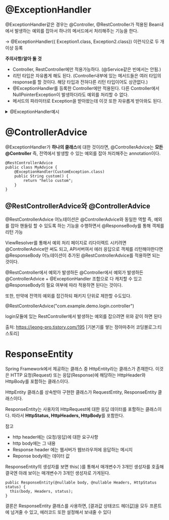 # @ExceptionHandler

@ExceptionHandler같은 경우는 @Controller, @RestController가 적용된 Bean내에서 발생하는 예외를 잡아서 하나의 메서드에서 처리해주는 기능을 한다.

→ @ExceptionHandler({ Exception1.class, Exception2.class}) 이런식으로 두 개 이상 등록

**주의사항/알아 둘 것**

- Controller, RestController에만 적용가능하다. (@Service같은 빈에서는 안됨.)
- 리턴 타입은 자유롭게 해도 된다. (Controller내부에 있는 메서드들은 여러 타입의 response를 할 것이다. 해당 타입과 전혀다른 리턴 타입이어도 상관없다.)
- @ExceptionHandler를 등록한 Controller에만 적용된다. 다른 Controller에서 NullPointerException이 발생하더라도 예외를 처리할 수 없다.
- 메서드의 파라미터로 Exception을 받아왔는데 이것 또한 자유롭게 받아와도 된다.

<details><summary> @ExceptionHandler예시 </summary>
<p>
  
    @RestController
    public class MyRestController {
        @Autowired
        private MyService myService;
        @GetMapping("/hello")
        public String hello() {
            return "hello";//문자열 반환
        }
        @GetMapping("/myData")
        public MyData myData() {
            return new MyData("myName");//object 반환
        }
        @GetMapping("/service")
        public String serviceCall() {
            return myService.serviceMethod();//일반적인 service호출
        }
        @GetMapping("/serviceException")
        public String serviceException() {
            return myService.serviceExceptionMethod(); //service에서 예외발생
        }
        @GetMapping("/controllerException")
        public void controllerException() {
            throw new NullPointerException();//controller에서 예외발생
        }
        @GetMapping("/customException")
        public String custom() {
            throw new CustomException();//custom예외 발생
        }
        @ExceptionHandler(NullPointerException.class)
        public Object nullex(Exception e) {
            System.err.println(e.getClass());
            return "myService";
        }
    }
  
String타입과 MyData라는 나만의 객체타입을 리턴하는 메서드등의 존재하지만 ExceptionHandler하나로 다 처리할 수 있다.
myService.serviceExceptionMethod는 Service안에서 Exception이 발생하는데 이 메서드를 호출하면 서비스에서 예외가 발생했지만 결국 컨트롤러 내에서 발생한 것과 같으므로 ExceptionHandler가 예외를 잡아내어 "myService"가 리턴된다.

    public class CustomException extends RuntimeException{
      private static final long serialVersionUID = 1L;
    }

이 예외는 NullPointerException이 아니기 때문에 발생하더라도 ExceptionHandler에 의해서 처리되지 않는다

  
만약 하나로 더 많은 예외 처리를 하길 원한다면 모든 예외의 부모클래스인 Exception.class를 핸들링하게하면 된다.

  **@ExceptionHandler(Exception.class)**

</p>
</details>

# @ControllerAdvice

@ExceptionHandler가 **하나의 클래스**에 대한 것이라면, @ControllerAdvice는 **모든 @Controller** 즉, 전역에서 발생할 수 있는 예외를 잡아 처리해주는 annotation이다.

    @RestControllerAdvice
    public class MyAdvice {
        @ExceptionHandler(CustomException.class)
        public String custom() {
            return "hello custom";
        }
    }

## @RestControllerAdvice와 @ControllerAdvice

@RestControllerAdvice 어노테이션은 @ControllerAdvice와 동일한 역할 즉, 예외를 잡아 핸들링 할 수 있도록 하는 기능을 수행하면서 @ResponseBody를 통해 객체를 리턴 가능

ViewResolver를 통해서 예외 처리 페이지로 리다이렉트 시키려면 @ControllerAdvice만 써도 되고, API서버여서 에러 응답으로 객체를 리턴해야한다면 @ResponseBody 어노테이션이 추가된 @RestControllerAdvice를 적용하면 되는 것이다.

@RestController에서 예외가 발생하든 @Controller에서 예외가 발생하든 @ControllerAdvice + @ExceptionHandler 조합으로 다 캐치할 수 있고 @ResponseBody의 필요 여부에 따라 적용하면 된다는 것이다. 

또한, 만약에 전역의 예외를 잡긴하되 패키지 단위로 제한할 수도있다.

@RestControllerAdvice("com.example.demo.login.controller")

login모듈에 있는 RestController에서 발생하는 예외를 잡으려면 위와 같이 하면 된다

출처: https://jeong-pro.tistory.com/195 [기본기를 쌓는 정아마추어 코딩블로그:티스토리]

# ResponseEntity

Spring Framework에서 제공하는 클래스 중 HttpEntity라는 클래스가 존재한다. 이것은 HTTP 요청(Request) 또는 응답(Response)에 해당하는 HttpHeader와 HttpBody를 포함하는 클래스이다. 

HttpEntity 클래스를 상속받아 구현한 클래스가 RequestEntity, ResponseEntity 클래스이다. 

ResponseEntity는 사용자의 HttpRequest에 대한 응답 데이터를 포함하는 클래스이다. 따라서 **HttpStatus, HttpHeaders, HttpBody**를 포함한다. 

참고

- http header에는 (요청/응답)에 대한 요구사항 
- http body에는 그 내용 
- Response header 에는 웹서버가 웹브라우저에 응답하는 메시지
- Reponse body에는 데이터 값

ResponseEntity의 생성자를 보면 this( )를 통해서 매개변수가 3개인 생성자를 호출해 결국엔 아래 보이는 매개변수가 3개인 생성자로 가게된다. 

    public ResponseEntity(@nullable body, @nullable Headers, HttpStatus status) {
      this(body, Headers, status);
    }
    
결론은 ResponseEntity 클래스를 사용하면, [결과값 상태코드 헤더값]을 모두 프론트에 넘겨줄 수 있고, 에러코드 또한 설정해서 보내줄 수 있다

